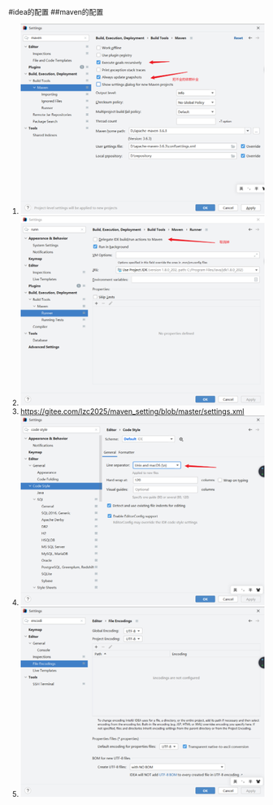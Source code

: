 #idea的配置
##maven的配置
1. ![img.png](img.png)
2. ![img_1.png](img_1.png)
3. https://gitee.com/lzc2025/maven_setting/blob/master/settings.xml
4. ![img_2.png](img_2.png)
5. ![img_3.png](img_3.png)
